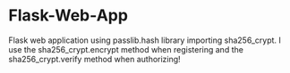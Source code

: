# Flask-Web-App
Flask web application using passlib.hash library importing sha256_crypt. I use the sha256_crypt.encrypt method when registering and the sha256_crypt.verify method when authorizing!

